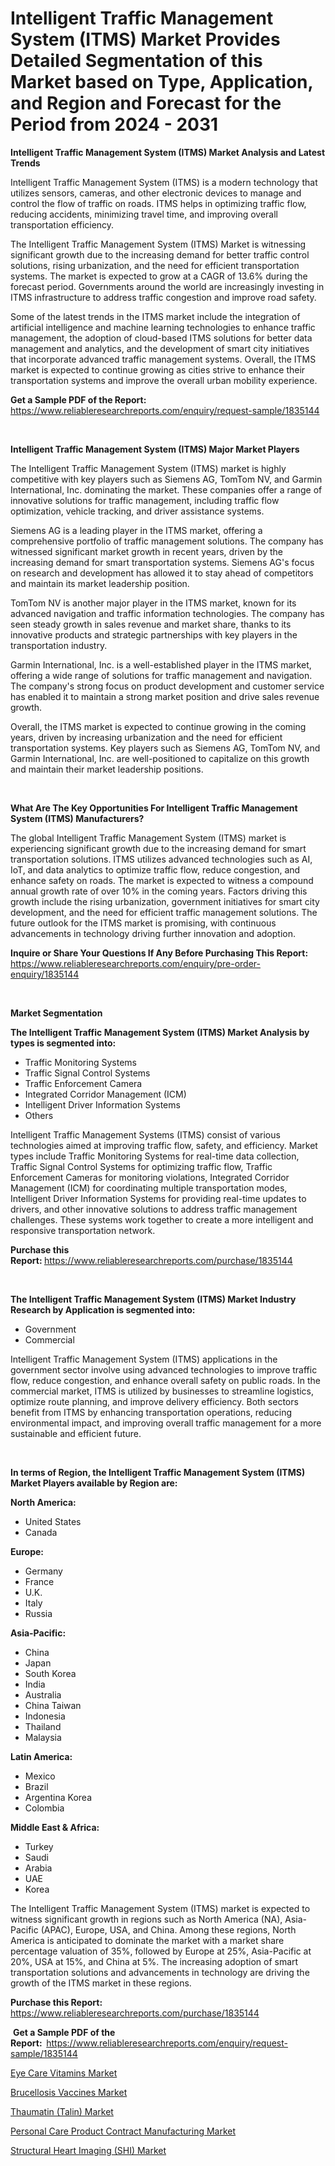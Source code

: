 <p><h1>Intelligent Traffic Management System (ITMS) Market Provides Detailed Segmentation of this Market based on Type, Application, and Region and Forecast for the Period from 2024 - 2031</h1></p><p><strong>Intelligent Traffic Management System (ITMS) Market Analysis and Latest Trends</strong></p>
<p><p>Intelligent Traffic Management System (ITMS) is a modern technology that utilizes sensors, cameras, and other electronic devices to manage and control the flow of traffic on roads. ITMS helps in optimizing traffic flow, reducing accidents, minimizing travel time, and improving overall transportation efficiency.</p><p>The Intelligent Traffic Management System (ITMS) Market is witnessing significant growth due to the increasing demand for better traffic control solutions, rising urbanization, and the need for efficient transportation systems. The market is expected to grow at a CAGR of 13.6% during the forecast period. Governments around the world are increasingly investing in ITMS infrastructure to address traffic congestion and improve road safety.</p><p>Some of the latest trends in the ITMS market include the integration of artificial intelligence and machine learning technologies to enhance traffic management, the adoption of cloud-based ITMS solutions for better data management and analytics, and the development of smart city initiatives that incorporate advanced traffic management systems. Overall, the ITMS market is expected to continue growing as cities strive to enhance their transportation systems and improve the overall urban mobility experience.</p></p>
<p><strong>Get a Sample PDF of the Report:&nbsp;</strong> <a href="https://www.reliableresearchreports.com/enquiry/request-sample/1835144">https://www.reliableresearchreports.com/enquiry/request-sample/1835144</a></p>
<p>&nbsp;</p>
<p><strong>Intelligent Traffic Management System (ITMS) Major Market Players</strong></p>
<p><p>The Intelligent Traffic Management System (ITMS) market is highly competitive with key players such as Siemens AG, TomTom NV, and Garmin International, Inc. dominating the market. These companies offer a range of innovative solutions for traffic management, including traffic flow optimization, vehicle tracking, and driver assistance systems.</p><p>Siemens AG is a leading player in the ITMS market, offering a comprehensive portfolio of traffic management solutions. The company has witnessed significant market growth in recent years, driven by the increasing demand for smart transportation systems. Siemens AG's focus on research and development has allowed it to stay ahead of competitors and maintain its market leadership position.</p><p>TomTom NV is another major player in the ITMS market, known for its advanced navigation and traffic information technologies. The company has seen steady growth in sales revenue and market share, thanks to its innovative products and strategic partnerships with key players in the transportation industry.</p><p>Garmin International, Inc. is a well-established player in the ITMS market, offering a wide range of solutions for traffic management and navigation. The company's strong focus on product development and customer service has enabled it to maintain a strong market position and drive sales revenue growth.</p><p>Overall, the ITMS market is expected to continue growing in the coming years, driven by increasing urbanization and the need for efficient transportation systems. Key players such as Siemens AG, TomTom NV, and Garmin International, Inc. are well-positioned to capitalize on this growth and maintain their market leadership positions.</p></p>
<p>&nbsp;</p>
<p><strong>What Are The Key Opportunities For Intelligent Traffic Management System (ITMS) Manufacturers?</strong></p>
<p><p>The global Intelligent Traffic Management System (ITMS) market is experiencing significant growth due to the increasing demand for smart transportation solutions. ITMS utilizes advanced technologies such as AI, IoT, and data analytics to optimize traffic flow, reduce congestion, and enhance safety on roads. The market is expected to witness a compound annual growth rate of over 10% in the coming years. Factors driving this growth include the rising urbanization, government initiatives for smart city development, and the need for efficient traffic management solutions. The future outlook for the ITMS market is promising, with continuous advancements in technology driving further innovation and adoption.</p></p>
<p><strong>Inquire or Share Your Questions If Any Before Purchasing This Report:</strong> <a href="https://www.reliableresearchreports.com/enquiry/pre-order-enquiry/1835144">https://www.reliableresearchreports.com/enquiry/pre-order-enquiry/1835144</a></p>
<p>&nbsp;</p>
<p><strong>Market Segmentation</strong></p>
<p><strong>The Intelligent Traffic Management System (ITMS) Market Analysis by types is segmented into:</strong></p>
<p><ul><li>Traffic Monitoring Systems</li><li>Traffic Signal Control Systems</li><li>Traffic Enforcement Camera</li><li>Integrated Corridor Management (ICM)</li><li>Intelligent Driver Information Systems</li><li>Others</li></ul></p>
<p><p>Intelligent Traffic Management Systems (ITMS) consist of various technologies aimed at improving traffic flow, safety, and efficiency. Market types include Traffic Monitoring Systems for real-time data collection, Traffic Signal Control Systems for optimizing traffic flow, Traffic Enforcement Cameras for monitoring violations, Integrated Corridor Management (ICM) for coordinating multiple transportation modes, Intelligent Driver Information Systems for providing real-time updates to drivers, and other innovative solutions to address traffic management challenges. These systems work together to create a more intelligent and responsive transportation network.</p></p>
<p><strong>Purchase this Report:&nbsp;</strong><a href="https://www.reliableresearchreports.com/purchase/1835144">https://www.reliableresearchreports.com/purchase/1835144</a></p>
<p>&nbsp;</p>
<p><strong>The Intelligent Traffic Management System (ITMS) Market Industry Research by Application is segmented into:</strong></p>
<p><ul><li>Government</li><li>Commercial</li></ul></p>
<p><p>Intelligent Traffic Management System (ITMS) applications in the government sector involve using advanced technologies to improve traffic flow, reduce congestion, and enhance overall safety on public roads. In the commercial market, ITMS is utilized by businesses to streamline logistics, optimize route planning, and improve delivery efficiency. Both sectors benefit from ITMS by enhancing transportation operations, reducing environmental impact, and improving overall traffic management for a more sustainable and efficient future.</p></p>
<p>&nbsp;</p>
<p><strong>In terms of Region, the Intelligent Traffic Management System (ITMS) Market Players available by Region are:</strong></p>
<p>
    <p> <strong> North America: </strong>
        <ul>
            <li>United States</li>
            <li>Canada</li>
        </ul>
        </p> 
    <p> <strong> Europe: </strong>
        <ul>
            <li>Germany</li>
            <li>France</li>
            <li>U.K.</li>
            <li>Italy</li>
            <li>Russia</li>
        </ul>
        </p> 
    <p> <strong> Asia-Pacific: </strong>
        <ul>
            <li>China</li>
            <li>Japan</li>
            <li>South Korea</li>
            <li>India</li>
            <li>Australia</li>
            <li>China Taiwan</li>
            <li>Indonesia</li>
            <li>Thailand</li>
            <li>Malaysia</li>
        </ul>
        </p> 
    <p> <strong> Latin America: </strong>
        <ul>
            <li>Mexico</li>
            <li>Brazil</li>
            <li>Argentina Korea</li>
            <li>Colombia</li>
        </ul>
        </p> 
    <p> <strong> Middle East & Africa: </strong>
        <ul>
            <li>Turkey</li>
            <li>Saudi</li>
            <li>Arabia</li>
            <li>UAE</li>
            <li>Korea</li>
        </ul>
    </p>
    </p>
<p><p>The Intelligent Traffic Management System (ITMS) market is expected to witness significant growth in regions such as North America (NA), Asia-Pacific (APAC), Europe, USA, and China. Among these regions, North America is anticipated to dominate the market with a market share percentage valuation of 35%, followed by Europe at 25%, Asia-Pacific at 20%, USA at 15%, and China at 5%. The increasing adoption of smart transportation solutions and advancements in technology are driving the growth of the ITMS market in these regions.</p></p>
<p><strong>Purchase this Report: </strong><a href="https://www.reliableresearchreports.com/purchase/1835144">https://www.reliableresearchreports.com/purchase/1835144</a></p>
<p>&nbsp;<strong>Get a Sample PDF of the Report:&nbsp;&nbsp;</strong><a href="https://www.reliableresearchreports.com/enquiry/request-sample/1835144">https://www.reliableresearchreports.com/enquiry/request-sample/1835144</a></p>
<p><strong></strong></p>
<p><p><a href="https://medium.com/@lottiejerde6456/eye-care-vitamins-market-exploring-market-share-market-trends-and-future-growth-d6abf3f27652">Eye Care Vitamins Market</a></p><p><a href="https://medium.com/@lottiejerde6456/brucellosis-vaccines-market-outlook-industry-overview-and-forecast-2024-to-2031-a001431a5779">Brucellosis Vaccines Market</a></p><p><a href="https://issuu.com/reportprime-2/docs/thaumatin-talin-market-size-2030.pptx">Thaumatin (Talin) Market</a></p><p><a href="https://github.com/ashepherd82/Market-Research-Report-List-3/blob/main/personal-care-product-contract-manufacturing-market.md">Personal Care Product Contract Manufacturing Market</a></p><p><a href="https://github.com/irfadac/Market-Research-Report-List-2/blob/main/structural-heart-imaging-shi-market.md">Structural Heart Imaging (SHI) Market</a></p></p>